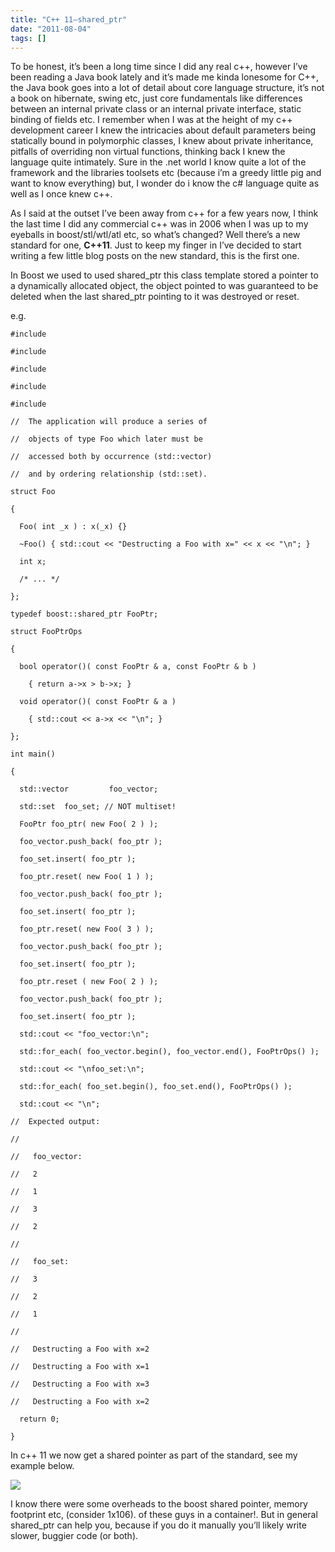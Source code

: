 ```yaml
---
title: "C++ 11–shared_ptr"
date: "2011-08-04"
tags: []
---
```


To be honest, it’s been a long time since I did any real c++, however I’ve been reading a Java book lately and it’s made me kinda lonesome for C++, the Java book goes into a lot of detail about core language structure, it’s not a book on hibernate, swing etc, just core fundamentals like differences between an internal private class or an internal private interface, static binding of fields etc. I remember when I was at the height of my c++ development career I knew the intricacies about default parameters being statically bound in polymorphic classes, I knew about private inheritance, pitfalls of overriding non virtual functions, thinking back I knew the language quite intimately. Sure in the .net world I know quite a lot of the framework and the libraries toolsets etc (because i’m a greedy little pig and want to know everything) but, I wonder do i know the c# language quite as well as I once knew c++. 

As I said at the outset I’ve been away from c++ for a few years now, I think the last time I did any commercial c++ was in 2006 when I was up to my eyeballs in boost/stl/wtl/atl etc, so what’s changed? Well there’s a new standard for one, **C++11**. Just to keep my finger in I’ve decided to start writing a few little blog posts on the new standard, this is the first one.

In Boost we used to used shared_ptr this class template stored a pointer to a dynamically allocated object, the object pointed to was guaranteed to be deleted when the last shared_ptr pointing to it was destroyed or reset.

e.g.

    #include 

    #include 

    #include 

    #include 

    #include 

    //  The application will produce a series of

    //  objects of type Foo which later must be

    //  accessed both by occurrence (std::vector)

    //  and by ordering relationship (std::set).

    struct Foo

    { 

      Foo( int _x ) : x(_x) {}

      ~Foo() { std::cout << "Destructing a Foo with x=" << x << "\n"; }

      int x;

      /* ... */

    };

    typedef boost::shared_ptr FooPtr;

    struct FooPtrOps

    {

      bool operator()( const FooPtr & a, const FooPtr & b )

        { return a->x > b->x; }

      void operator()( const FooPtr & a )

        { std::cout << a->x << "\n"; }

    };

    int main()

    {

      std::vector         foo_vector;

      std::set  foo_set; // NOT multiset!

      FooPtr foo_ptr( new Foo( 2 ) );

      foo_vector.push_back( foo_ptr );

      foo_set.insert( foo_ptr );

      foo_ptr.reset( new Foo( 1 ) );

      foo_vector.push_back( foo_ptr );

      foo_set.insert( foo_ptr );

      foo_ptr.reset( new Foo( 3 ) );

      foo_vector.push_back( foo_ptr );

      foo_set.insert( foo_ptr );

      foo_ptr.reset ( new Foo( 2 ) );

      foo_vector.push_back( foo_ptr );

      foo_set.insert( foo_ptr );

      std::cout << "foo_vector:\n";

      std::for_each( foo_vector.begin(), foo_vector.end(), FooPtrOps() );

      std::cout << "\nfoo_set:\n"; 

      std::for_each( foo_set.begin(), foo_set.end(), FooPtrOps() );

      std::cout << "\n";

    //  Expected output:

    //

    //   foo_vector:

    //   2

    //   1

    //   3

    //   2

    //   

    //   foo_set:

    //   3

    //   2

    //   1

    //

    //   Destructing a Foo with x=2

    //   Destructing a Foo with x=1

    //   Destructing a Foo with x=3

    //   Destructing a Foo with x=2

      return 0;

    }

In c++ 11 we now get a shared pointer as part of the standard, see my example below.

![](/images//blog/image.axd?picture=image_thumb_74.png)

I know there were some overheads to the boost shared pointer, memory footprint etc, (consider 1x106). of these guys in a container!. But in general shared_ptr can help you, because if you do it manually you’ll likely write slower, buggier code (or both).
